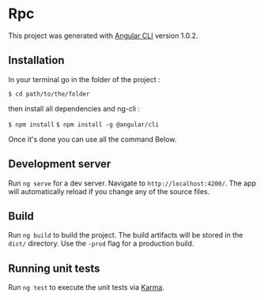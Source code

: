 # Rpc

This project was generated with [Angular CLI](https://github.com/angular/angular-cli) version 1.0.2.


## Installation

In your terminal go in the folder of the project :

``` $ cd path/to/the/folder ```

then install all dependencies and ng-cli : 

``` $ npm install ```
``` $ npm install -g @angular/cli ```

Once it's done you can use all the command Below.

## Development server

Run `ng serve` for a dev server. Navigate to `http://localhost:4200/`. The app will automatically reload if you change any of the source files.

## Build

Run `ng build` to build the project. The build artifacts will be stored in the `dist/` directory. Use the `-prod` flag for a production build.

## Running unit tests

Run `ng test` to execute the unit tests via [Karma](https://karma-runner.github.io).